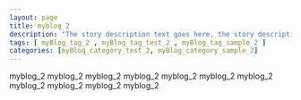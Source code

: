 ```yaml
---
layout: page
title: myblog_2 
description: "The story description text goes here, the story description text goes here, the story description text goes here, the story description text goes here, the story description text goes here."
tags: [ myBlog_tag_2 , myBlog_tag_test_2 , myBlog_tag_sample_2 ]
categories: [myBlog_category_test_2, myBlog_category_sample_2]
---
```


myblog_2 myblog_2 myblog_2 myblog_2 myblog_2 myblog_2 myblog_2 myblog_2 myblog_2 myblog_2 myblog_2 